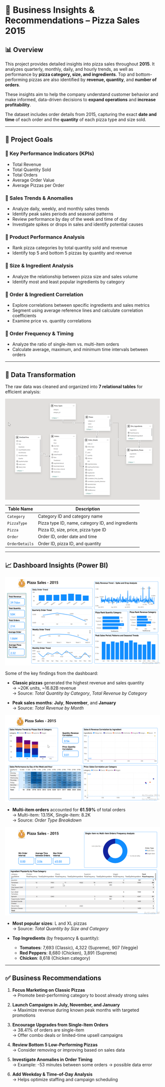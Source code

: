 # 🍕 Business Insights & Recommendations – Pizza Sales 2015

## 📊 Overview

This project provides detailed insights into pizza sales throughout **2015**. It analyzes quarterly, monthly, daily, and hourly trends, as well as performance by **pizza category, size, and ingredients**. Top and bottom-performing pizzas are also identified by **revenue, quantity**, and **number of orders**.

These insights aim to help the company understand customer behavior and make informed, data-driven decisions to **expand operations** and **increase profitability**.

The dataset includes order details from 2015, capturing the exact **date and time** of each order and the **quantity** of each pizza type and size sold.

---

## 🎯 Project Goals

### 🔹 Key Performance Indicators (KPIs)
- Total Revenue  
- Total Quantity Sold  
- Total Orders  
- Average Order Value  
- Average Pizzas per Order

### 🔹 Sales Trends & Anomalies
- Analyze daily, weekly, and monthly sales trends
- Identify peak sales periods and seasonal patterns
- Review performance by day of the week and time of day
- Investigate spikes or drops in sales and identify potential causes

### 🔹 Product Performance Analysis
- Rank pizza categories by total quantity sold and revenue
- Identify top 5 and bottom 5 pizzas by quantity and revenue

### 🔹 Size & Ingredient Analysis
- Analyze the relationship between pizza size and sales volume
- Identify most and least popular ingredients by category

### 🔹 Order & Ingredient Correlation
- Explore correlations between specific ingredients and sales metrics
- Segment using average reference lines and calculate correlation coefficients
- Examine price vs. quantity correlations

### 🔹 Order Frequency & Timing
- Analyze the ratio of single-item vs. multi-item orders
- Calculate average, maximum, and minimum time intervals between orders

---

## 🧮 Data Transformation

The raw data was cleaned and organized into **7 relational tables** for efficient analysis:

![Pizza Sales Dashboard](assets/modelView.png)

| Table Name     | Description |
|----------------|-------------|
| `Category`     | Category ID and category name |
| `PizzaType`    | Pizza type ID, name, category ID, and ingredients |
| `Pizza`        | Pizza ID, size, price, pizza type ID |
| `Order`        | Order ID, order date and time |
| `OrderDetails` | Order ID, pizza ID, and quantity |

---

## 📈 Dashboard Insights (Power BI)

![Pizza Sales Dashboard](assets/SalesTrend&Product_Dashboard.png)

Some of the key findings from the dashboard:

- **Classic pizzas** generated the highest revenue and sales quantity  
  → ~20K units, ~16.82B revenue  
  → Source: *Total Quantity by Category*, *Total Revenue by Category*

- **Peak sales months**: **July**, **November**, and **January**  
  → Source: *Total Revenue by Month*
  
![Pizza Sales Dashboard](assets/OrderCorrelation_Dashboard.png)

- **Multi-item orders** accounted for **61.59%** of total orders  
  → Multi-item: 13.15K, Single-item: 8.2K  
  → Source: *Order Type Breakdown*

![Pizza Sales Dashboard](assets/SizeIngredient&OrderFrequencyTiming_Dashboard.png)

- **Most popular sizes**: L and XL pizzas  
  → Source: *Total Quantity by Size and Category*

- **Top Ingredients** (by frequency & quantity):
  - **Tomatoes**: 7,693 (Classic), 4,322 (Supreme), 907 (Veggie)
  - **Red Peppers**: 8,680 (Chicken), 3,891 (Supreme)
  - **Chicken**: 8,618 (Chicken category)

---

## ✅ Business Recommendations

1. **Focus Marketing on Classic Pizzas**  
   → Promote best-performing category to boost already strong sales

2. **Launch Campaigns in July, November, and January**  
   → Maximize revenue during known peak months with targeted promotions

3. **Encourage Upgrades from Single-Item Orders**  
   → 38.41% of orders are single-item  
   → Offer combo deals or limited-time upsell campaigns

4. **Review Bottom 5 Low-Performing Pizzas**  
   → Consider removing or improving based on sales data

5. **Investigate Anomalies in Order Timing**  
   → Example: -53 minutes between some orders → possible data error

6. **Add Weekday & Time-of-Day Analysis**  
   → Helps optimize staffing and campaign scheduling


